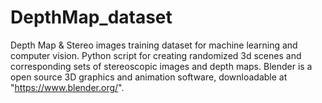 # DepthMap_dataset
Depth Map & Stereo images training dataset for machine learning and computer vision.
Python script for creating randomized 3d scenes and corresponding sets of stereoscopic images and depth maps. 
Blender is a open source 3D graphics and animation software, downloadable at "https://www.blender.org/".
